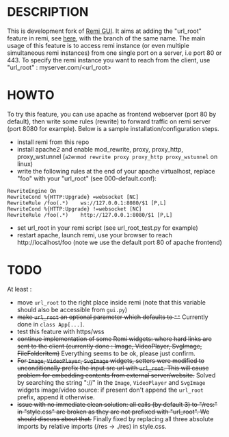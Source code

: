 # DESCRIPTION
This is development fork of [Remi GUI](https://github.com/dddomodossola/remi). It aims at adding the "url_root" feature in remi, see [here](https://github.com/dddomodossola/remi/issues/430), with the branch of the same name.
The main usage of this feature is to access remi instance (or even multiple simultaneous remi instances) from one single port on a server, i.e port 80 or 443. To specify the remi instance you want to reach from the client, use "url_root" : myserver.com/\<url_root\>

# HOWTO
To try this feature, you can use apache as frontend webserver (port 80 by default), then write some rules (rewrite) to forward traffic on remi server (port 8080 for example). Below is a sample installation/configuration steps.

* install remi from this repo
* install apache2 and enable mod_rewrite, proxy, proxy_http, proxy_wstunnel (`a2enmod rewrite proxy proxy_http proxy_wstunnel` on linux)
* write the following rules at the end of your apache virtualhost, replace "foo" with your "url_root" (see 000-default.conf):
```
RewriteEngine On
RewriteCond %{HTTP:Upgrade} =websocket [NC]
RewriteRule /foo(.*)    ws://127.0.0.1:8080/$1 [P,L]
RewriteCond %{HTTP:Upgrade} !=websocket [NC]
RewriteRule /foo(.*)    http://127.0.0.1:8080/$1 [P,L]
```
* set url_root in your remi script (see url_root_test.py for example)
* restart apache, launch remi, use your browser to reach http://localhost/foo (note we use the default port 80 of apache frontend)

# TODO
At least :

* move `url_root` to the right place inside remi (note that this variable should also be accessible from `gui.py`)
* ~~make `url_root` an optional parameter which defaults to `""`~~ Currently done in `class App[...]`.
* test this feature with https/wss
* ~~continue implementation of some Remi widgets: where hard links are sent to the client (currently done : Image, VideoPlayer, SvgImage, FileFolderItem)~~ Everything seems to be ok, please just confirm.
* ~~For `Image`, `VideoPlayer`, `SvgImage` widgets, setters were modified to unconditionally prefix the input src url with `url_root`. This will cause problem for embedding contents from external server/website.~~ Solved by searching the string "://" in the `Image`, `VideoPlayer` and `SvgImage` widgets image/video source: if present don't append the `url_root` prefix, append it otherwise.
* ~~issue with no immediate clean solution: all calls (by default 3) to "/res:" in "style.css" are broken as they are not prefixed with "url_root". We should discuss about that.~~ Finally fixed by replacing all three absolute imports by relative imports (/res -> ./res) in style.css.
